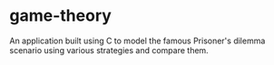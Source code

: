 # game-theory
An application built using C to model the famous Prisoner's dilemma scenario using various strategies and compare them.
